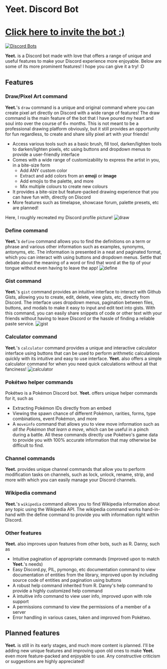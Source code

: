 # **Yeet.** Discord Bot
# [Click here to invite the bot :)](https://discord.com/oauth2/authorize?client_id=634409171114262538&scope=bot+applications.commands&permissions=138513083472)
[![Discord Bots](https://top.gg/api/widget/634409171114262538.svg)](https://top.gg/bot/634409171114262538)

**Yeet.** is a Discord bot made with love that offers a range of unique and useful features to make your Discord experience more enjoyable. Below are some of its more prominent features!
I hope you can give it a try! :D

## Features
### Draw/Pixel Art command
**Yeet.**'s `draw` command is a unique and original command where you can create pixel art directly on Discord with a wide range of features!
The draw command is the main feature of the bot that I have poured my heart and soul into over the course of 6+ months. This is not meant to be a professional drawing platform obviously, but it still provides an opportunity for fun regardless, to create and share silly pixel art with your friends!
- Access various tools such as a basic brush, fill tool, darken/lighten tools to darken/lighten pixels, etc using buttons and dropdown menus to provide a user-friendly interface
- Comes with a wide range of customizability to express the artist in you, in a bite-size form
    - Add ANY custom color
    - Extract and add colors from an **emoji** or **image**
    - Add emojis to the palette, and more
    - Mix multiple colours to create new colours
- It provides a bite-size but feature-packed drawing experience that you can have fun with, directly on Discord
- More features such as timelapse, showcase forum, palette presets, etc are planned!

Here, I roughly recreated my Discord profile picture!
![draw](feature_showcase/draw.png)

### Define command
**Yeet.**'s `define` command allows you to find the definitions on a term or phrase and various other information such as examples, synonyms, antonyms, etc. The information is presented in a neat and paginated format, which you can interact with using buttons and dropdown menus. Settle that debate about the meaning of a word or find that word at the tip of your tongue without even having to leave the app!
![define](feature_showcase/define.png)

### Gist command
**Yeet.**'s `gist` command provides an intuitive interface to interact with Github Gists, allowing you to create, edit, delete, view gists, etc, directly from Discord. The interface uses dropdown menus, pagination between files, buttons, and modals to make it easy to input and edit text into gists. With this command, you can easily share snippets of code or other text with your friends without having to leave Discord or the hassle of finding a reliable paste service.
![gist](feature_showcase/gist.png)

### Calculator command
**Yeet.**'s `calculator` command provides a unique and interactive calculator interface using buttons that can be used to perform arithmetic calculations quickly with its intuitive and easy to use interface. **Yeet.** also offers a simple calculator command for when you need quick calculations without all that fanciness!
![calculator](feature_showcase/calculator.png)

### Pokétwo helper commands
Pokétwo is a Pokémon Discord bot. **Yeet.** offers unique helper commands for it, such as
- Extracting Pokémon IDs directly from an embed
- Viewing the spawn chance of different Pokémon, rarities, forms, type combinations, event Pokémon, and more
- A `moveinfo` command that allows you to view move information such as *all the Pokémon that learn a move*, which can be useful in a pinch during a battle.
All these commands directly use Pokétwo's game data to provide you with 100% accurate information that may otherwise be difficult to find.

### Channel commands
**Yeet.** provides unique channel commands that allow you to perform modification tasks on channels, such as lock, unlock, rename, strip, and more with which you can easily manage your Discord channels.

### Wikipedia command
**Yeet.**'s `wikipedia` command allows you to find Wikipedia information about any topic using the Wikipedia API. The wikipedia command works hand-in-hand with the define command to provide you with information right within Discord.

### Other features
**Yeet.** also improves upon features from other bots, such as R. Danny, such as
- Intuitive pagination of appropriate commands (improved upon to match **Yeet.**'s needs)
- Easy Discord.py, PIL, pymongo, etc documentation command to view documentation of entities from the library, improved upon by including source code of entities and pagination using buttons
- A robust help command inherited from R. Danny's help command to provide a highly customized help command
- A intuitive info command to view user info, improved upon with role support
- A permissions command to view the permissions of a member of a server
- Error handling in various cases, taken and improved from Pokétwo.

## Planned features
**Yeet.** is still in its early stages, and much more content is planned. I'll be adding new unique features and improving upon old ones to make **Yeet.** even more feature-packed and enjoyable to use. Any constructive criticism or suggestions are highly appreciated!
